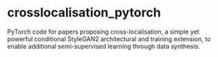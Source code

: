 # crosslocalisation_pytorch
PyTorch code for papers proposing cross-localisation, a simple yet powerful conditional StyleGAN2 architectural and training extension, to enable additional semi-supervised learning through data synthesis. 

